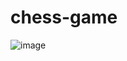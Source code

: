# chess-game

![image](https://github.com/user-attachments/assets/89e72af1-c354-45c4-bd4e-3e21f5492e5e)
